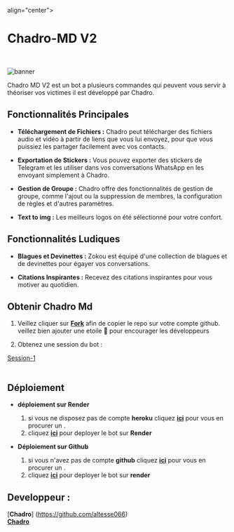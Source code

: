 align="center"><h1>Chadro-MD V2 </h1><br> </p>




![banner](Chadro.jpg)

 Chadro MD V2 est un bot a plusieurs commandes qui peuvent vous servir à théoriser vos victimes il est développé par Chadro.

## Fonctionnalités Principales

- **Téléchargement de Fichiers :** Chadro peut télécharger des fichiers audio et vidéo à partir de liens que vous lui envoyez, pour que vous puissiez les partager facilement avec vos contacts.

- **Exportation de Stickers :** Vous pouvez exporter des stickers de Telegram et les utiliser dans vos conversations WhatsApp en les envoyant simplement à Chadro.

- **Gestion de Groupe :** Chadro offre des fonctionnalités de gestion de groupe, comme l'ajout ou la suppression de membres, la configuration de règles et d'autres paramètres.

- **Text to img :** Les meilleurs logos on été sélectionné pour votre confort.

## Fonctionnalités Ludiques

- **Blagues et Devinettes :** Zokou est équipé d'une collection de blagues et de devinettes pour égayer vos conversations.

- **Citations Inspirantes :** Recevez des citations inspirantes pour vous motiver au quotidien.


## Obtenir Chadro Md

1. Veillez cliquer sur **[Fork]()**
   afin de copier le repo sur votre compte github.  veillez bien ajouter une etoile 🌟 pour encourager les développeurs 

3. Obtenez une session du bot : <br>
  
[Session-1](https://zkscan.onrender.com)  <br>
<br>
  

## Déploiement
- **déploiement sur Render**
  1. si vous ne disposez pas de compte **heroku** cliquez [**ici**](https://www.google.com/search?q=Render+longin&ie=UTF-8&oe=UTF-8&hl=fr-us&client=safari) pour vous en procurer un .
  2.  cliquez [**ici**](https://dashboard.render.com/https://github.com/altesse066/Chadro-MD) pour deployer le bot sur **Render**

- **Déploiement sur Github**
  1. si vous n'avez pas de compte **github** cliquez [**ici**](http://github.com/topics/login) pour vous en procurer un .
  2.  cliquez [**ici**](https://app.koyeb.com/apps/deploy?type=git&repository=https://github.cohttps://github.com/altesse066/Chadro-MD-V2/edit/main/README.md2.0&branch=main&name=Chadro-md&env%5BNOM_OWNER%5D=FedoRA&env%5BPREFIXE%5D=~&env%5BMODE_PUBLIC%5D=non&env%5BLECTURE_AUTO_STATUS%5D=non&env%5BTELECHARGER_AUTO_STATUS%5D=oui&env%5BNOM_BOT%5D=Zokou+2.0&env%5BLIENS_MENU%5D=https://static.animecorner.me/2023/08/op2.jpg&env%5BNUMERO_OWNER%5D=22573777061&env%5BETAT%5D=1&env%5BDATABASE_URL%5D=postgres://zokou_user:b9o2NIT2r7YmvzQbH65e4Ub7ixY3T0jr@dpg-cma2fsfqd2ns73dscejg-a.oregon-postgres.render.com/zokou&env%5BWARN_COUNT%5D=3&env%5BSTARTING_BOT_MESSAGE%5D=oui&env%5BANTI_DELETE_MESSAGE%5D=oui
  ) pour deployer le bot sur **render**



## Developpeur :
 
  [**Chadro**]
  (https://github.com/altesse066)  <br>
  [**Chadro**](https://github.com/altesse066)
 
